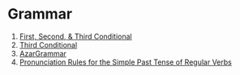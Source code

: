 # Grammar

1. [First, Second, & Third Conditional](http://grammar.ccc.commnet.edu/grammar/conditional2.htm)
1. [Third Conditional](https://www.englishclub.com/grammar/verbs-conditional_4.htm)
1. [AzarGrammar](http://www.azargrammar.com/index.html)
1. [Pronunciation Rules for the Simple  Past  Tense of  Regular Verbs](http://undreamedshoresllc.com/litnetwork.org/wp-content/uploads/2014/06/Pronunciation-Rules-for-the-Simple-Past-Tense-of-Regular-Verbs.pdf)